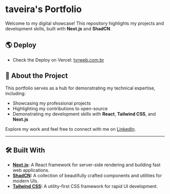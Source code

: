 
# taveira's Portfolio

Welcome to my digital showcase! This repository highlights my projects and development skills, built with **Next.js** and **ShadCN**.

## 🌎 Deploy
- Check the Deploy on Vercel: [tvrweb.com.br](http://tvrweb.com.br)

## 🚀 About the Project

This portfolio serves as a hub for demonstrating my technical expertise, including:  
- Showcasing my professional projects  
- Highlighting my contributions to open-source  
- Demonstrating my development skills with **React**, **Tailwind CSS**, and **Next.js**

Explore my work and feel free to connect with me on [LinkedIn](https://www.linkedin.com/in/xtaveira/).

---

## 🛠️ Built With

- **[Next.js](https://nextjs.org/):** A React framework for server-side rendering and building fast web applications.
- **[ShadCN](https://shadcn.dev/):** A collection of beautifully crafted components and utilities for modern UIs.
- **[Tailwind CSS](https://tailwindcss.com/):** A utility-first CSS framework for rapid UI development.
